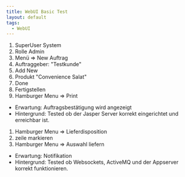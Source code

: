 ```yaml
---
title: WebUI Basic Test
layout: default
tags:
  - WebUI
---
```



1. SuperUser System
1. Rolle Admin
1. Menü => New Auftrag
1. Auftraggeber: "Testkunde"
1. Add New
1. Produkt "Convenience Salat"
1. Done
1. Fertigstellen
1. Hamburger Menu => Print
 * Erwartung: Auftragsbestätigung wird angezeigt
 * Hintergrund: Tested ob der Jasper Server korrekt eingerichtet und erreichbar ist.
1. Hamburger Menu => Lieferdisposition
1. zeile markieren
1. Hamburger Menu => Auswahl liefern
 * Erwartung: Notifikation
 * Hintergrund: Tested ob Websockets, ActiveMQ und der Appserver korrekt funktionieren.
